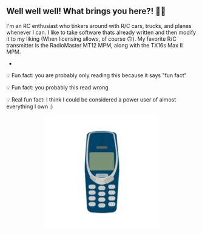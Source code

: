 ## Well well well! What brings you here?! 🙋‍♂️

<!--
**inventor7777/inventor7777** is a ✨ _special_ ✨ repository because its `README.md` (this file) appears on your GitHub profile.

Here are some ideas to get you started:

- 🔭 I’m currently working on ...
- 🌱 I’m currently learning ...
- 👯 I’m looking to collaborate on ...
- 🤔 I’m looking for help with ...
- 💬 Ask me about ...
- 📫 How to reach me: ...
- 😄 Pronouns: ...
- ⚡ Fun fact: ...
-->I'm an RC enthusiast who tinkers around with R/C cars, trucks, and planes whenever I can. I like to take software thats already written and then modify it to my liking (When licensing allows, of course 🙃). My favorite R/C transmitter is the RadioMaster MT12 MPM, along with the TX16s Max II MPM.

*

💡 Fun fact: you are probably only reading this because it says "fun fact"

💡 Fun fact: you probably this read wrong

💡 Real fun fact: I think I could be considered a power user of almost everything I own :)

<div align="center">
  <img src="https://github.com/inventor7777/inventor7777/blob/dd0f074ea49bf7fea97dad45abd9ed3d76ceab2c/nokia.gif" alt="Demo" width="300">
</div>
